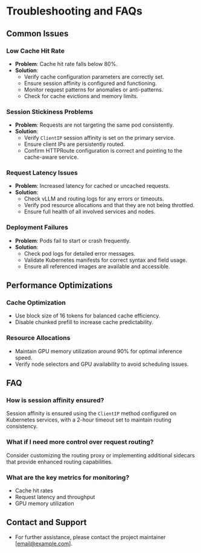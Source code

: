 # Troubleshooting and FAQs

## Common Issues

### Low Cache Hit Rate
- **Problem**: Cache hit rate falls below 80%.
- **Solution**:
  - Verify cache configuration parameters are correctly set.
  - Ensure session affinity is configured and functioning.
  - Monitor request patterns for anomalies or anti-patterns.
  - Check for cache evictions and memory limits.

### Session Stickiness Problems
- **Problem**: Requests are not targeting the same pod consistently.
- **Solution**:
  - Verify `ClientIP` session affinity is set on the primary service.
  - Ensure client IPs are persistently routed.
  - Confirm HTTPRoute configuration is correct and pointing to the cache-aware service.

### Request Latency Issues
- **Problem**: Increased latency for cached or uncached requests.
- **Solution**:
  - Check vLLM and routing logs for any errors or timeouts.
  - Verify pod resource allocations and that they are not being throttled.
  - Ensure full health of all involved services and nodes.

### Deployment Failures
- **Problem**: Pods fail to start or crash frequently.
- **Solution**:
  - Check pod logs for detailed error messages.
  - Validate Kubernetes manifests for correct syntax and field usage.
  - Ensure all referenced images are available and accessible.

## Performance Optimizations

### Cache Optimization
- Use block size of 16 tokens for balanced cache efficiency.
- Disable chunked prefill to increase cache predictability.

### Resource Allocations
- Maintain GPU memory utilization around 90% for optimal inference speed.
- Verify node selectors and GPU availability to avoid scheduling issues.

## FAQ

### How is session affinity ensured?
Session affinity is ensured using the `ClientIP` method configured on Kubernetes services, with a 2-hour timeout set to maintain routing consistency.

### What if I need more control over request routing?
Consider customizing the routing proxy or implementing additional sidecars that provide enhanced routing capabilities.

### What are the key metrics for monitoring?
- Cache hit rates
- Request latency and throughput
- GPU memory utilization

## Contact and Support
- For further assistance, please contact the project maintainer [email@example.com].
